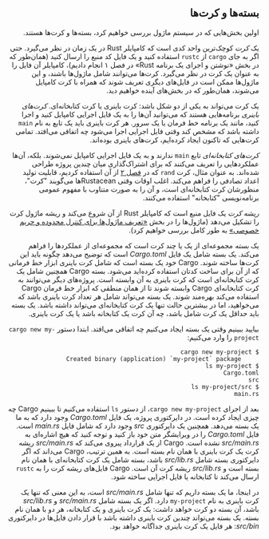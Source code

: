 <div dir="rtl">

## بسته‌ها و کرت‌ها

اولین بخش‌هایی که در سیستم ماژول بررسی خواهیم کرد، بسته‌ها و کرت‌ها هستند.

یک _کرت_ کوچک‌ترین واحد کدی است که کامپایلر Rust در یک زمان در نظر می‌گیرد. حتی اگر به جای `cargo` از `rustc` استفاده کنید و یک فایل کد منبع را ارسال کنید (همان‌طور که در بخش «نوشتن و اجرای یک برنامه Rust» در فصل ۱ انجام دادیم)، کامپایلر آن فایل را به عنوان یک کرت در نظر می‌گیرد. کرت‌ها می‌توانند شامل ماژول‌ها باشند، و این ماژول‌ها ممکن است در فایل‌های دیگری تعریف شوند که همراه با کرت کامپایل می‌شوند، همان‌طور که در بخش‌های آینده خواهیم دید.

یک کرت می‌تواند به یکی از دو شکل باشد: کرت باینری یا کرت کتابخانه‌ای. 
_کرت‌های باینری_ برنامه‌هایی هستند که می‌توانید آن‌ها را به یک فایل اجرایی کامپایل کنید و اجرا کنید، مانند یک برنامه خط فرمان یا یک سرور. هر کرت باینری باید یک تابع به نام `main` داشته باشد که مشخص کند وقتی فایل اجرایی اجرا می‌شود چه اتفاقی می‌افتد. تمامی کرت‌هایی که تاکنون ایجاد کرده‌ایم، کرت‌های باینری بوده‌اند.

_کرت‌های کتابخانه‌ای_ تابع `main` ندارند و به یک فایل اجرایی کامپایل نمی‌شوند. بلکه، آن‌ها عملکردهایی را تعریف می‌کنند که برای اشتراک‌گذاری میان چندین پروژه طراحی شده‌اند. به عنوان مثال، کرت `rand` که در [فصل ۲][rand] از آن استفاده کردیم، قابلیت تولید اعداد تصادفی را فراهم می‌کند. اغلب اوقات وقتی Rustaceanها می‌گویند "کرت"، منظورشان کرت کتابخانه‌ای است، و آن را به صورت متناوب با مفهوم عمومی برنامه‌نویسی "کتابخانه" استفاده می‌کنند.

_ریشه کرت_ یک فایل منبع است که کامپایلر Rust از آن شروع می‌کند و ریشه ماژول کرت را تشکیل می‌دهد (ماژول‌ها را در بخش [«تعریف ماژول‌ها برای کنترل محدوده و حریم خصوصی»][modules] به طور کامل بررسی خواهیم کرد).

یک _بسته_ مجموعه‌ای از یک یا چند کرت است که مجموعه‌ای از عملکردها را فراهم می‌کند. یک بسته شامل یک فایل _Cargo.toml_ است که توضیح می‌دهد چگونه باید این کرت‌ها ساخته شوند. Cargo خود یک بسته است که شامل کرت باینری ابزار خط فرمانی که از آن برای ساخت کدتان استفاده کرده‌اید می‌شود. بسته Cargo همچنین شامل یک کرت کتابخانه‌ای است که کرت باینری به آن وابسته است. پروژه‌های دیگر می‌توانند به کرت کتابخانه‌ای Cargo وابسته شوند تا از همان منطقی که ابزار خط فرمان Cargo استفاده می‌کند بهره‌مند شوند. یک بسته می‌تواند شامل هر تعداد کرت باینری باشد که می‌خواهید، اما در بیشترین حالت تنها یک کرت کتابخانه‌ای می‌تواند داشته باشد. یک بسته باید حداقل یک کرت شامل باشد، چه آن کرت یک کتابخانه باشد یا یک کرت باینری.

بیایید ببینیم وقتی یک بسته ایجاد می‌کنیم چه اتفاقی می‌افتد. ابتدا دستور `cargo new my-project` را وارد می‌کنیم:

```console
$ cargo new my-project
     Created binary (application) `my-project` package
$ ls my-project
Cargo.toml
src
$ ls my-project/src
main.rs
```

بعد از اجرای `cargo new my-project`، از دستور `ls` استفاده می‌کنیم تا ببینیم Cargo چه چیزی ایجاد کرده است. در دایرکتوری پروژه، یک فایل _Cargo.toml_ وجود دارد که به ما یک بسته می‌دهد. همچنین یک دایرکتوری _src_ وجود دارد که شامل فایل _main.rs_ است. فایل _Cargo.toml_ را در ویرایشگر متن خود باز کنید و توجه کنید که هیچ اشاره‌ای به _src/main.rs_ نشده است. Cargo از یک قرارداد پیروی می‌کند که _src/main.rs_ ریشه کرت یک کرت باینری با همان نام بسته است. به همین ترتیب، Cargo می‌داند که اگر دایرکتوری بسته شامل _src/lib.rs_ باشد، بسته شامل یک کرت کتابخانه‌ای با همان نام بسته است و _src/lib.rs_ ریشه کرت آن است. Cargo فایل‌های ریشه کرت را به `rustc` ارسال می‌کند تا کتابخانه یا فایل اجرایی ساخته شود.

در اینجا، ما یک بسته داریم که تنها شامل _src/main.rs_ است، به این معنی که تنها یک کرت باینری به نام `my-project` دارد. اگر یک بسته شامل _src/main.rs_ و _src/lib.rs_ باشد، آن بسته دو کرت خواهد داشت: یک کرت باینری و یک کتابخانه، هر دو با همان نام بسته. یک بسته می‌تواند چندین کرت باینری داشته باشد با قرار دادن فایل‌ها در دایرکتوری _src/bin_: هر فایل یک کرت باینری جداگانه خواهد بود.

[modules]: ch07-02-defining-modules-to-control-scope-and-privacy.html
[rand]: ch02-00-guessing-game-tutorial.html#generating-a-random-number

</div>